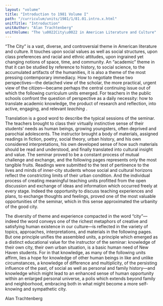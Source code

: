 ```yaml
---
layout: "volume"
title: "Introduction to 1981 Volume I"
path: "/curriculum/units/1981/1/81.01.intro.x.html"
unitTitle: "Introduction"
unitAuthor: "Alan Trachtenberg"
unitVolume: "The \u0022City\u0022 in American Literature and Culture"
---
```

<body>
<p>
“The City” is a vast, diverse, and controversial theme in American literature and culture. It touches upon social values as well as social structures, upon class preferences and racial and ethnic attitudes, upon ingrained yet changing notions of space, time, and community. An “academic” theme in that it can be studied by reference to history, to social science, to the accumulated artifacts of the humanities, it is also a theme of the most pressing contemporary immediacy. How to negotiate these two perspectives—the detached view of the scholar, the more practical, urgent view of the citizen—became perhaps the central continuing issue out of which the following curriculum units emerged. For teachers in the public schools confront the question of perspective as a daily necessity: how to translate academic knowledge, the product of research and reflection, into active, engaging, and relevant
<i>
teaching
</i>
.
</p>
<p>
Translation is a good word to describe the typical sessions of the seminar. The teachers brought to class their virtually instinctive sense of their students’ needs as human beings, growing youngsters, often deprived and parochial adolescents. The instructor brought a body of materials, assigned readings in fiction, poetry, social theory, urban history, and his own considered interpretations, his own developed sense of how such materials should be read and understood, and finally translated into cultural insight and value. The seminar proved to be a constant process of mutual challenge and exchange, and the following pages represents only the most tangible fruits. Readings were submitted to the test of pertinence to the lives and minds of inner-city students whose social and cultural horizons reflect the constricting limits of their urban condition. And the individual process of creating meaningful teaching units profitted from the open discussion and exchange of ideas and information which occurred freely at every stage. Indeed the opportunity to discuss teaching experiences and plans, to exchange thoughts and feelings, proved one of the most valuable opportunities of the seminar, which in this sense approximated the urbanity of the good city.
</p>
<p>
The diversity of theme and experience compacted in the word “city”—indeed the word conveys one of the richest metaphors of creative and satisfying human existence in our culture—is reflected in the variety of topics, approaches, interpretations, and materials in the following pages. But one principle unifies the assembled units, a principle which emerged as a distinct educational value for the instructor of the seminar: knowledge of their own city, their own urban situation, is a basic human need of New Haven students. For in that knowledge, as many of the following units affirm, lies a hope for knowledge of other human beings in like and unlike circumstances, a knowledge of difference and multiplicity, of the persisting influence of the past, of social as well as personal and family history—and knowledge which might lead to an enhanced sense of human opportunity within an enlarged personal universe, a polis which extends beyond family and neighborhood, embracing both in what might become a more self-knowing and sympathetic city.
</p>
<p>
Alan Trachtenberg
</p>
</body>